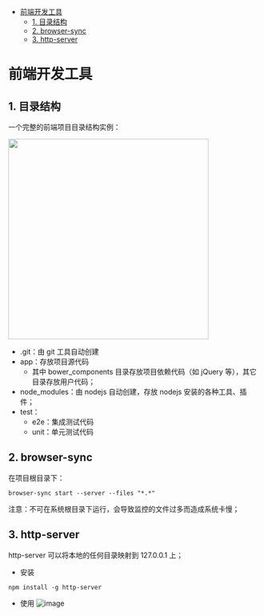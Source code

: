 - [前端开发工具](#%E5%89%8D%E7%AB%AF%E5%BC%80%E5%8F%91%E5%B7%A5%E5%85%B7)
  - [1. 目录结构](#1-%E7%9B%AE%E5%BD%95%E7%BB%93%E6%9E%84)
  - [2. browser-sync](#2-browser-sync)
  - [3. http-server](#3-http-server)

# 前端开发工具 

## 1. 目录结构

一个完整的前端项目目录结构实例：   

<img src="http://otaivnlxc.bkt.clouddn.com/jpg/2017/9/25/c5870a89bb08a6a2900d39911aa67f50.jpg" style="height:400px"/>


- .git：由 git 工具自动创建
- app：存放项目源代码
	- 其中 bower_components 目录存放项目依赖代码（如 jQuery 等），其它目录存放用户代码；
- node_modules：由 nodejs 自动创建，存放 nodejs 安装的各种工具、插件；
- test：
	- e2e：集成测试代码
	- unit：单元测试代码

## 2. browser-sync

在项目根目录下：
```
browser-sync start --server --files "*.*"
```
注意：不可在系统根目录下运行，会导致监控的文件过多而造成系统卡慢；


## 3. http-server
http-server 可以将本地的任何目录映射到 127.0.0.1 上；

- 安装
```
npm install -g http-server
```

- 使用
![image](http://otaivnlxc.bkt.clouddn.com/jpg/2017/9/25/5ea6b2f888f496a96ef34eade7132dfd.jpg)



